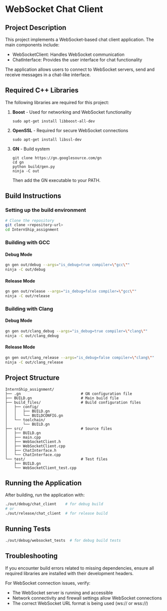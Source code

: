 # WebSocket Chat Client

## Project Description

This project implements a WebSocket-based chat client application. The main components include:
- WebSocketClient: Handles WebSocket communication
- ChatInterface: Provides the user interface for chat functionality

The application allows users to connect to WebSocket servers, send and receive messages in a chat-like interface.

## Required C++ Libraries

The following libraries are required for this project:

1. **Boost** - Used for networking and WebSocket functionality
   ```
   sudo apt-get install libboost-all-dev
   ```
   
2. **OpenSSL** - Required for secure WebSocket connections
   ```
   sudo apt-get install libssl-dev
   ```

3. **GN** - Build system
   ```
   git clone https://gn.googlesource.com/gn
   cd gn
   python build/gen.py
   ninja -C out
   ```
   Then add the GN executable to your PATH.

## Build Instructions

### Setting up the build environment

```bash
# Clone the repository
git clone <repository-url>
cd InternShip_assignment
```

### Building with GCC

#### Debug Mode
```bash
gn gen out/debug --args="is_debug=true compiler=\"gcc\""
ninja -C out/debug
```

#### Release Mode
```bash
gn gen out/release --args="is_debug=false compiler=\"gcc\""
ninja -C out/release
```

### Building with Clang

#### Debug Mode
```bash
gn gen out/clang_debug --args="is_debug=true compiler=\"clang\""
ninja -C out/clang_debug
```

#### Release Mode
```bash
gn gen out/clang_release --args="is_debug=false compiler=\"clang\""
ninja -C out/clang_release
```

## Project Structure

```
InternShip_assignment/
├── .gn                           # GN configuration file
├── BUILD.gn                      # Main build file
├── build_files/                  # Build configuration files
│   ├── config/
│   │   ├── BUILD.gn
│   │   └── BUILDCONFIG.gn
│   └── toolchain/
│       └── BUILD.gn
├── src/                          # Source files
│   ├── BUILD.gn
│   ├── main.cpp
│   ├── WebSocketClient.h
│   ├── WebSocketClient.cpp
│   ├── ChatInterface.h
│   └── ChatInterface.cpp
└── test/                         # Test files
    ├── BUILD.gn
    └── WebSocketClient_test.cpp
```

## Running the Application

After building, run the application with:

```bash
./out/debug/chat_client    # for debug build
# or
./out/release/chat_client  # for release build
```

## Running Tests

```bash
./out/debug/websocket_tests  # for debug build tests
```

## Troubleshooting

If you encounter build errors related to missing dependencies, ensure all required libraries are installed with their development headers.

For WebSocket connection issues, verify:
- The WebSocket server is running and accessible
- Network connectivity and firewall settings allow WebSocket connections
- The correct WebSocket URL format is being used (ws:// or wss://)